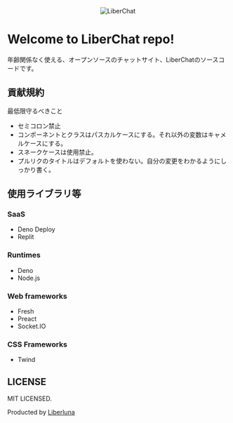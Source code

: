 <div align="center">
  <img style="" alt="LiberChat" src="https://github.com/Liberluna/LiberChat/blob/main/assets/concept.svg" />
</div>

# Welcome to LiberChat repo!
年齢関係なく使える、オープンソースのチャットサイト、LiberChatのソースコードです。
## 貢献規約
最低限守るべきこと
- セミコロン禁止
- コンポーネントとクラスはパスカルケースにする。それ以外の変数はキャメルケースにする。
- スネークケースは使用禁止。
- プルリクのタイトルはデフォルトを使わない。自分の変更をわかるようにしっかり書く。
## 使用ライブラリ等
### SaaS
- Deno Deploy
- Replit
### Runtimes
- Deno
- Node.js
### Web frameworks
- Fresh
- Preact
- Socket.IO
### CSS Frameworks
- Twind
## LICENSE
MIT LICENSED.

Producted by [Liberluna](https://liberluna.github.io)
